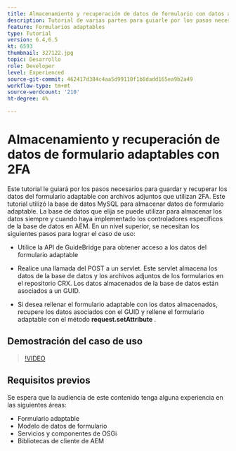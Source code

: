 ```yaml
---
title: Almacenamiento y recuperación de datos de formulario con datos adjuntos de la base de datos MySQL
description: Tutorial de varias partes para guiarle por los pasos necesarios para almacenar y recuperar datos de formulario con archivos adjuntos
feature: Formularios adaptables
type: Tutorial
version: 6.4,6.5
kt: 6593
thumbnail: 327122.jpg
topic: Desarrollo
role: Developer
level: Experienced
source-git-commit: 462417d384c4aa5d99110f1b8dadd165ea9b2a49
workflow-type: tm+mt
source-wordcount: '210'
ht-degree: 4%

---
```



# Almacenamiento y recuperación de datos de formulario adaptables con 2FA

Este tutorial le guiará por los pasos necesarios para guardar y recuperar los datos del formulario adaptable con archivos adjuntos que utilizan 2FA. Este tutorial utilizó la base de datos MySQL para almacenar datos de formulario adaptable. La base de datos que elija se puede utilizar para almacenar los datos siempre y cuando haya implementado los controladores específicos de la base de datos en AEM. En un nivel superior, se necesitan los siguientes pasos para lograr el caso de uso:

* Utilice la API de GuideBridge para obtener acceso a los datos del formulario adaptable

* Realice una llamada del POST a un servlet. Este servlet almacena los datos de la base de datos y los archivos adjuntos de los formularios en el repositorio CRX. Los datos almacenados de la base de datos están asociados a un GUID.

* Si desea rellenar el formulario adaptable con los datos almacenados, recupere los datos asociados con el GUID y rellene el formulario adaptable con el método **request.setAttribute** .

## Demostración del caso de uso

>[!VIDEO](https://video.tv.adobe.com/v/327122?quality=9&learn=on)

## Requisitos previos

Se espera que la audiencia de este contenido tenga alguna experiencia en las siguientes áreas:

* Formulario adaptable
* Modelo de datos de formulario
* Servicios y componentes de OSGi
* Bibliotecas de cliente de AEM
